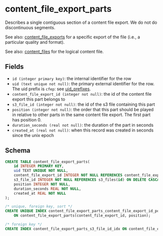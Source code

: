 # content_file_export_parts

Describes a single contiguous section of a content file export. We do not do discontinuous
segments.

See also: [content_file_exports](content_file_exports.md) for a specific export
of the file (i.e., a particular quality and format).

See also: [content_files](content_files.md) for the logical content file.

## Fields

-   `id (integer primary key)`: the internal identifier for the row
-   `uid (text unique not null)`: the primary external identifier for the row. The
    uid prefix is `cfep`: see [uid_prefixes](../uid_prefixes.md).
-   `content_file_export_id (integer not null)`: the id of the content file export
    this part belongs to
-   `s3_file_id (integer not null)`: the id of the s3 file containing this part
-   `position (integer not null)`: the order that this part should be played in relative
    to other parts in the same content file export. The first part has position 0.
-   `duration_seconds (real not null)`: the duration of the part in seconds
-   `created_at (real not null)`: when this record was created in seconds since
    the unix epoch

## Schema

```sql
CREATE TABLE content_file_export_parts(
    id INTEGER PRIMARY KEY,
    uid TEXT UNIQUE NOT NULL,
    content_file_export_id INTEGER NOT NULL REFERENCES content_file_exports(id) ON DELETE CASCADE,
    s3_file_id INTEGER NOT NULL REFERENCES s3_files(id) ON DELETE CASCADE,
    position INTEGER NOT NULL,
    duration_seconds REAL NOT NULL,
    created_at REAL NOT NULL
);

/* unique, foreign key, sort */
CREATE UNIQUE INDEX content_file_export_parts_content_file_export_id_position
    ON content_file_export_parts(content_file_export_id, position);

/* foreign key */
CREATE INDEX content_file_export_parts_s3_file_id_idx ON content_file_export_parts(s3_file_id);
```
